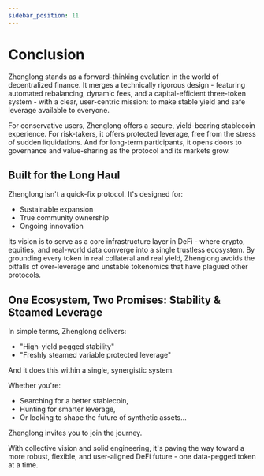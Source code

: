 ```yaml
---
sidebar_position: 11
---
```


# Conclusion

Zhenglong stands as a forward-thinking evolution in the world of decentralized finance. It merges a technically rigorous design - featuring automated rebalancing, dynamic fees, and a capital-efficient three-token system - with a clear, user-centric mission: to make stable yield and safe leverage available to everyone.

For conservative users, Zhenglong offers a secure, yield-bearing stablecoin experience. For risk-takers, it offers protected leverage, free from the stress of sudden liquidations. And for long-term participants, it opens doors to governance and value-sharing as the protocol and its markets grow.

## Built for the Long Haul

Zhenglong isn't a quick-fix protocol. It's designed for:

- Sustainable expansion
- True community ownership
- Ongoing innovation

Its vision is to serve as a core infrastructure layer in DeFi - where crypto, equities, and real-world data converge into a single trustless ecosystem. By grounding every token in real collateral and real yield, Zhenglong avoids the pitfalls of over-leverage and unstable tokenomics that have plagued other protocols.

## One Ecosystem, Two Promises: Stability & Steamed Leverage

In simple terms, Zhenglong delivers:

- "High-yield pegged stability"
- "Freshly steamed variable protected leverage"

And it does this within a single, synergistic system.

Whether you're:

- Searching for a better stablecoin,
- Hunting for smarter leverage,
- Or looking to shape the future of synthetic assets…

Zhenglong invites you to join the journey.

With collective vision and solid engineering, it's paving the way toward a more robust, flexible, and user-aligned DeFi future - one data-pegged token at a time.
